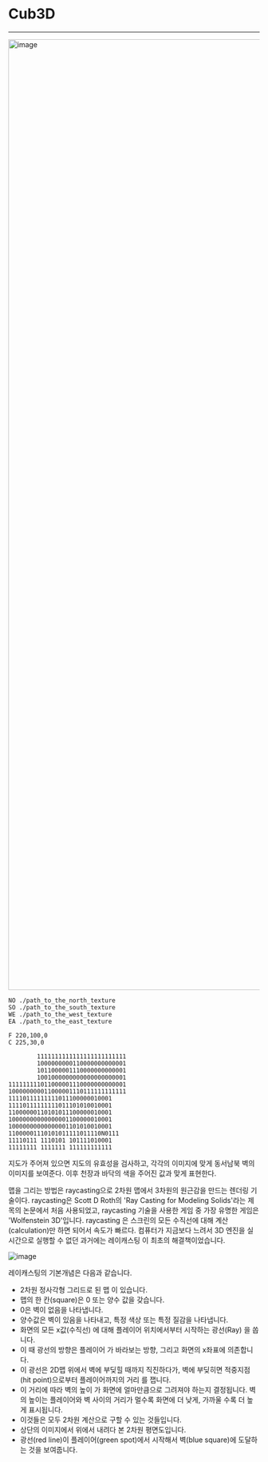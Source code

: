 # Cub3D
------
<img width="1902" alt="image" src="https://github.com/Labin97/cub3D/assets/109407187/5b28b36d-82a4-4bf4-a6b1-fe1fce8d1799">


```
NO ./path_to_the_north_texture
SO ./path_to_the_south_texture
WE ./path_to_the_west_texture
EA ./path_to_the_east_texture

F 220,100,0
C 225,30,0

        1111111111111111111111111
        1000000000110000000000001
        1011000001110000000000001
        1001000000000000000000001
111111111011000001110000000000001
100000000011000001110111111111111
11110111111111011100000010001
11110111111111011101010010001
11000000110101011100000010001
10000000000000001100000010001
10000000000000001101010010001
11000001110101011111011110N0111
11110111 1110101 101111010001
11111111 1111111 111111111111
```


지도가 주어져 있으면 지도의 유효성을 검사하고, 각각의 이미지에 맞게 동서남북 벽의 이미지를 보여준다.
이후 천장과 바닥의 색을 주어진 값과 맞게 표현한다.


맵을 그리는 방법은 raycasting으로 2차원 맵에서 3차원의 원근감을 만드는 렌더링 기술이다.
raycasting은 Scott D Roth의 'Ray Casting for Modeling Solids'라는 제목의 논문에서 처음 사용되었고,
raycasting 기술을 사용한 게임 중 가장 유명한 게임은 'Wolfenstein 3D'입니다.
raycasting 은 스크린의 모든 수직선에 대해 계산(calculation)만 하면 되어서 속도가 빠르다.
컴퓨터가 지금보다 느려서 3D 엔진을 실시간으로 실행할 수 없던 과거에는 레이캐스팅 이 최초의 해결책이었습니다.


![image](https://github.com/Labin97/cub3D/assets/109407187/788c105f-f388-4d5a-92f8-7cfaa45faeb1)

레이캐스팅의 기본개념은 다음과 같습니다.

* 2차원 정사각형 그리드로 된 맵 이 있습니다.
* 맵의 한 칸(square)은 0 또는 양수 값을 갖습니다.
* 0은 벽이 없음을 나타냅니다.
* 양수값은 벽이 있음을 나타내고, 특정 색상 또는 특정 질감을 나타냅니다.
* 화면의 모든 x값(수직선) 에 대해 플레이어 위치에서부터 시작하는 광선(Ray) 을 쏩니다.
* 이 때 광선의 방향은 플레이어 가 바라보는 방향, 그리고 화면의 x좌표에 의존합니다.
* 이 광선은 2D맵 위에서 벽에 부딪힐 때까지 직진하다가, 벽에 부딪히면 적중지점(hit point)으로부터 플레이어까지의 거리 를 잽니다.
* 이 거리에 따라 벽의 높이 가 화면에 얼마만큼으로 그려져야 하는지 결정됩니다. 벽의 높이는 플레이어와 벽 사이의 거리가 멀수록 화면에 더 낮게, 가까울 수록 더 높게 표시됩니다.
* 이것들은 모두 2차원 계산으로 구할 수 있는 것들입니다.
* 상단의 이미지에서 위에서 내려다 본 2차원 평면도입니다.
* 광선(red line)이 플레이어(green spot)에서 시작해서 벽(blue square)에 도달하는 것을 보여줍니다.



